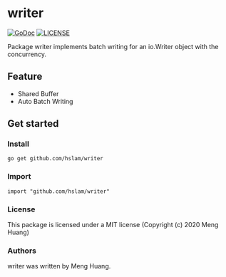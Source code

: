# writer
[![GoDoc](https://godoc.org/github.com/hslam/writer?status.svg)](https://godoc.org/github.com/hslam/writer)
[![LICENSE](https://img.shields.io/github/license/hslam/writer.svg?style=flat-square)](https://github.com/hslam/writer/blob/master/LICENSE)

Package writer implements batch writing for an io.Writer object with the concurrency.

## Feature
* Shared Buffer
* Auto Batch Writing

## Get started

### Install
```
go get github.com/hslam/writer
```
### Import
```
import "github.com/hslam/writer"
```

### License
This package is licensed under a MIT license (Copyright (c) 2020 Meng Huang)


### Authors
writer was written by Meng Huang.


